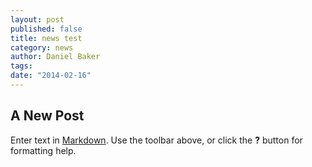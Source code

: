 ```yaml
---
layout: post
published: false
title: news test
category: news
author: Daniel Baker
tags: 
date: "2014-02-16"
---
```


## A New Post

Enter text in [Markdown](http://daringfireball.net/projects/markdown/). Use the toolbar above, or click the **?** button for formatting help.
